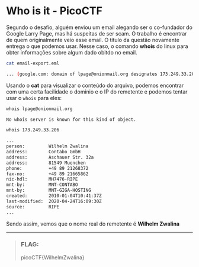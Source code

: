 # Who is it - PicoCTF

Segundo o desafio, alguém enviou um email alegando ser o co-fundador
do Google Larry Page, mas há suspeitas de ser scam. O trabalho é encontrar
de quem originalmente veio esse email.
O título da questão novamente entrega o que podemos usar. Nesse caso, o
comando **whois** do linux para obter informações sobre algum dado obitdo no email.

```bash
cat email-export.eml

... (google.com: domain of lpage@onionmail.org designates 173.249.33.206 as permitted sender) ...
```

Usando o **cat** para visualizar o conteúdo do arquivo, podemos encontrar com uma certa facilidade
o dominio e o IP do remetente e podemos tentar usar o `whois` para eles:

```bash
whois lpage@onionmail.org

No whois server is known for this kind of object.
```

```bash
whois 173.249.33.206

...
person:         Wilhelm Zwalina
address:        Contabo GmbH
address:        Aschauer Str. 32a
address:        81549 Muenchen
phone:          +49 89 21268372
fax-no:         +49 89 21665862
nic-hdl:        MH7476-RIPE
mnt-by:         MNT-CONTABO
mnt-by:         MNT-GIGA-HOSTING
created:        2010-01-04T10:41:37Z
last-modified:  2020-04-24T16:09:30Z
source:         RIPE
...
```

Sendo assim, vemos que o nome real do remetente é **Wilhelm Zwalina**

---
> ### **FLAG:**
>
> picoCTF{WilhelmZwalina}